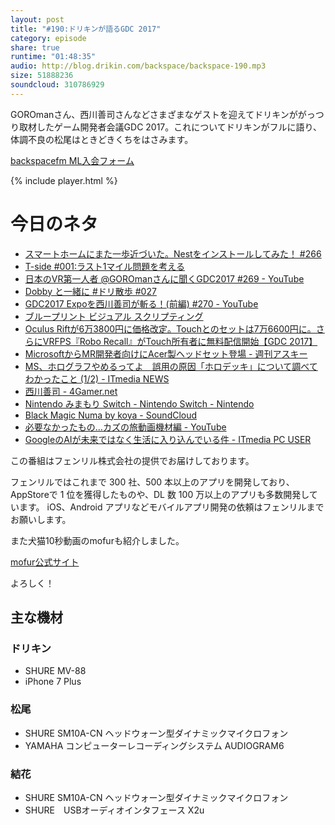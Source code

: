 ```yaml
---
layout: post
title: "#190:ドリキンが語るGDC 2017"
category: episode
share: true
runtime: "01:48:35"
audio: http://blog.drikin.com/backspace/backspace-190.mp3
size: 51888236
soundcloud: 310786929
---
```


GOROmanさん、西川善司さんなどさまざまなゲストを迎えてドリキンががっつり取材したゲーム開発者会議GDC 2017。これについてドリキンがフルに語り、体調不良の松尾はときどきくちをはさみます。

[backspacefm ML入会フォーム](http://backspace.us11.list-manage.com/subscribe?u=09c933bd3997c1d16dbed156a&id=84b6529b91)

{% include player.html %}

# 今日のネタ

* [スマートホームにまた一歩近づいた。Nestをインストールしてみた！ #266](https://www.youtube.com/watch?v=FPjGY6wo2D4)
* [ T-side #001:ラスト1マイル問題を考える](http://backspace.fm/episode/t001/)
* [日本のVR第一人者 @GOROmanさんに聞くGDC2017 #269 - YouTube](https://www.youtube.com/watch?v=k9pwdRGfEV0)
* [Dobby と一緒に #ドリ散歩 #027](https://www.youtube.com/watch?v=GZw-zkjya6I)
* [GDC2017 Expoを西川善司が斬る！(前編) #270 - YouTube](https://www.youtube.com/watch?v=nJC5tqj1nck)
* [ブループリント ビジュアル スクリプティング](https://docs.unrealengine.com/latest/JPN/Engine/Blueprints/index.html)
* [Oculus Riftが6万3800円に価格改定。Touchとのセットは7万6600円に。さらにVRFPS『Robo Recall』がTouch所有者に無料配信開始【GDC 2017】](https://www.famitsu.com/news/201703/02128104.html)
* [MicrosoftからMR開発者向けにAcer製ヘッドセット登場 - 週刊アスキー](http://weekly.ascii.jp/elem/000/000/393/393073/)
* [MS、ホログラフやめるってよ　誤用の原因「ホロデッキ」について調べてわかったこと (1/2) - ITmedia NEWS](http://www.itmedia.co.jp/news/articles/1703/03/news073.html)
* [西川善司 - 4Gamer.net](http://www.4gamer.net/words/000/W00064/)
* [Nintendo みまもり Switch - Nintendo Switch - Nintendo](https://www.nintendo.co.jp/hardware/switch/parentalcontrols/)
* [Black Magic Numa by koya - SoundCloud](https://soundcloud.com/koya/black-magic-numa)
* [必要なかったもの…カズの旅動画機材編 - YouTube](https://www.youtube.com/watch?v=Yn-nr2NTmqg)
* [GoogleのAIが未来ではなく生活に入り込んでいる件 - ITmedia PC USER](http://www.itmedia.co.jp/pcuser/articles/1703/05/news015.html)

この番組はフェンリル株式会社の提供でお届けしております。

フェンリルではこれまで 300 社、500 本以上のアプリを開発しており、AppStoreで 1 位を獲得したものや、DL 数 100 万以上のアプリも多数開発しています。
iOS、Android アプリなどモバイルアプリ開発の依頼はフェンリルまでお願いします。

また犬猫10秒動画のmofurも紹介しました。

[mofur公式サイト](https://mofur.tv/)

よろしく！


## 主な機材

### ドリキン

* SHURE MV-88
* iPhone 7 Plus

### 松尾

* SHURE  SM10A-CN ヘッドウォーン型ダイナミックマイクロフォン
* YAMAHA コンピューターレコーディングシステム AUDIOGRAM6

### 結花

* SHURE  SM10A-CN ヘッドウォーン型ダイナミックマイクロフォン
* SHURE　USBオーディオインタフェース X2u
